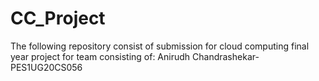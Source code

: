 # CC_Project
The following repository consist of submission for cloud computing final year project for team consisting of: Anirudh Chandrashekar-PES1UG20CS056
